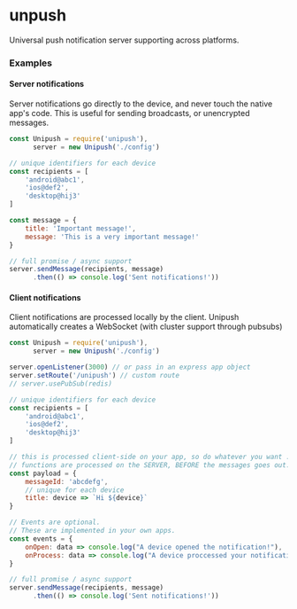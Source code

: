 # unpush

Universal push notification server supporting across platforms.

### Examples

#### Server notifications

Server notifications go directly to the device, and never touch the native app's code. This is useful for sending broadcasts, or unencrypted messages.

```javascript
const Unipush = require('unipush'),
      server = new Unipush('./config')

// unique identifiers for each device
const recipients = [
    'android@abc1',
    'ios@def2',
    'desktop@hij3'
]

const message = {
    title: 'Important message!',
    message: 'This is a very important message!'
}

// full promise / async support
server.sendMessage(recipients, message)
      .then(() => console.log('Sent notifications!'))
```

#### Client notifications

Client notifications are processed locally by the client. Unipush automatically creates a WebSocket (with cluster support through pubsubs) 

```javascript
const Unipush = require('unipush'),
      server = new Unipush('./config')

server.openListener(3000) // or pass in an express app object
server.setRoute('/unipush') // custom route
// server.usePubSub(redis)

// unique identifiers for each device
const recipients = [
    'android@abc1',
    'ios@def2',
    'desktop@hij3'
]

// this is processed client-side on your app, so do whatever you want :)
// functions are processed on the SERVER, BEFORE the messages goes out.
const payload = {
    messageId: 'abcdefg',
    // unique for each device
    title: device => `Hi ${device}`
}

// Events are optional.
// These are implemented in your own apps.
const events = {
    onOpen: data => console.log("A device opened the notification!"),
    onProcess: data => console.log("A device proccessed your notification!")
}

// full promise / async support
server.sendMessage(recipients, message)
      .then(() => console.log('Sent notifications!'))
```
